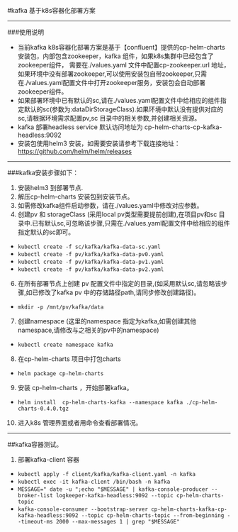 #kafka 基于k8s容器化部署方案

-----
###使用说明

- 当前kafka k8s容器化部署方案是基于【confluent】提供的cp-helm-charts安装包，内部包含zookeeper，kafka 组件，如果k8s集群中已经包含了zookeeper组件，
需要在./values.yaml 文件中配置cp-zookeeper.url 地址，如果环境中没有部署zookeeper,可以使用安装包自带zookeeper,只需在./values.yaml配置文件中打开zookeeper服务，安装包会自动部署zookeeper组件。
- 如果部署环境中已有默认的sc,请在./values.yaml配置文件中给相应的组件指定默认的sc(参数为:dataDirStorageClass).如果环境中默认没有提供对应的sc,请根据环境需求配置pv,sc 目录中的相关参数,并创建相关资源。
- kafka 部署headless service 默认访问地址为 cp-helm-charts-cp-kafka-headless:9092
- 安装包使用helm3 安装，如需要安装请参考下载连接地址：https://github.com/helm/helm/releases

----

###kafka安装步骤如下：

1. 安装helm3 到部署节点. 
2. 解压cp-helm-charts 安装包到安装节点。
3. 如需修改kafka组件启动参数，请在./values.yaml中修改对应参数。
5. 创建pv 和 storageClass (采用local pv类型需要提前创建),在项目pv和sc 目录中.已有默认sc,可忽略该步骤,只需在./values.yaml配置文件中给相应的组件指定默认的sc即可。
-  `kubectl create -f sc/kafka/kafka-data-sc.yaml`
-  `kubectl create -f pv/kafka/kafka-data-pv0.yaml` 
-  `kubectl create -f pv/kafka/kafka-data-pv1.yaml` 
-  `kubectl create -f pv/kafka/kafka-data-pv2.yaml`  
6. 在所有部署节点上创建 pv 配置文件中指定的目录,(如采用默认sc,请忽略该步骤,如已修改了kafka pv 中的存储路径path,请同步修改创建路径)。
-  `mkdir -p /mnt/pv/kafka/data` 
7. 创建namespace (这里的namespace 指定为kafka,如需创建其他namespace,请修改与之相关的pv中的namespace)
-  `kubectl create namespace kafka` 
8. 在cp-helm-charts 项目中打包charts
-  `helm package cp-helm-charts` 
9. 安装 cp-helm-charts ，开始部署kafka。
-  `helm install  cp-helm-charts-kafka --namespace kafka ./cp-helm-charts-0.4.0.tgz ` 
10. 进入k8s 管理界面或者用命令查看部署情况。

----

##kafka容器测试。

1. 部署kafka-client 容器
- `kubectl apply -f client/kafka/kafka-client.yaml -n kafka `  
- `kubectl exec -it kafka-client /bin/bash -n kafka` 
- `MESSAGE=" date -u ";echo "$MESSAGE" | kafka-console-producer --broker-list logkeeper-kafka-headless:9092 --topic cp-helm-charts-topic` 
- `kafka-console-consumer --bootstrap-server cp-helm-charts-kafka-cp-kafka-headless:9092 --topic cp-helm-charts-topic --from-beginning --timeout-ms 2000 --max-messages 1 | grep "$MESSAGE"`